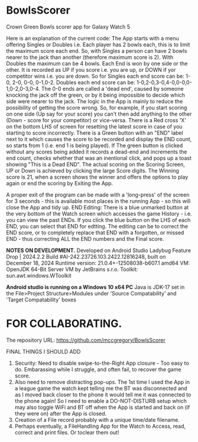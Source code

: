 # BowlsScorer
Crown Green Bowls scorer app for Galaxy Watch 5

Here is an explanation of the current code:
The App starts with a menu offering Singles or Doubles i.e. Each player has 2 bowls each, this is to limit the maximum score each end.
So, with Singles a person can have 2 bowls nearer to the jack than another (therefore maximum score is 2). With Doubles the maximum can be 4 bowls.
Each End is won by one side or the other.
It is recorded as UP if you score i.e. you are up, or DOWN if yor competitor wins i.e. you are down.
So for Singles each end score can be: 1-0, 2-0, 0-0, 0-1,0-2.
Doubles each end score can be: 1-0,2-0,3-0,4-0,0-0,0-1,0-2,0-3,0-4.
The 0-0 ends are called a 'dead end', caused by someone knocking the jack off the green, or by it being impossible to decide which side were nearer to the jack.
The logic in the App is mainly to reduce the possibility of getting the score wrong.
So, for example,  if you start scoring on one side (Up say for your score) you can't then add anything to the other (Down - score for your competitor) or vice-versa.
There is a Red cross 'X' on the bottom LHS of screen for resetting the latest score in case of you starting to score incorrectly.
There is a Green button with an "END" label next to it which causes the score to be recorded and display the END count, so starts from 1 (i.e. end 1 is being played).
If The green button is clicked without any scores being added it records a dead-end and increments the end count, checks whether that was an inentional click, and pops up a toast showing "This is a Dead END". 
The actual scoring on the Scoring Screen, UP or Down is achieved by clicking the large Score digits.
The Winning score is 21, when a screen shows the winner and offers the options to play again or end the scoring by Exiting the App.

A proper exit of the program can be made with a 'long-press' of the screen for 3 seconds - this is available most places in the running App - so this will close the App and tidy up.
END Editing:  There is a blue unmarked button at the very bottom of the Watch screen which accesses the game History - i.e. you can view the past ENDs. If you click the blue button on the LHS of each END, you can select that END for edtting. The editing can be to correct the END score, or to completely replace that END with a forgotten, or missed END - thus correcting ALL the END numbers and the Final score.

**NOTES ON DEVELOPMENT.**
Developed on Android Studio Ladybug Feature Drop | 2024.2.2
Build #AI-242.23726.103.2422.12816248, built on December 18, 2024
Runtime version: 21.0.4+-12508038-b607.1 amd64
VM: OpenJDK 64-Bit Server VM by JetBrains s.r.o.
Toolkit: sun.awt.windows.WToolkit

**Android studio is running on a Windows 10 x64 PC**
Java is JDK-17 set in the File>Project Structure>Modules under 'Source Compatability' and 'Target Compatability' boxes 

FOR COLLABORATING.
==================
The repository URL:
https://github.com/mccgregory/BowlsScorer

FINAL THINGS I SHOULD ADD
1. Security: Need to disable swipe-to-the-Right App closure - Too easy to do. Embarassing while I struggle, and often fail, to recover the game score.
2. Also need to remove distracting pop-ups. The 1st time I used the App in a league game the watch kept telling me the BT was disconnected and as I moved back closer to the phone it would tell me it was connected to the phone again! So I need to enable a DO-NOT-DISTURB setup which may also toggle WiFi and BT off when the App is started and back on (if they were on) after the App is closed.
3. Creation of a File record probably with a unique time/date filename.
4. Perhaps eventually, a FileHandling App for the Watch to Access, read, correct and print files. Or toclear them out!   
 
